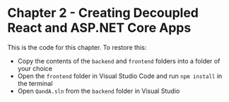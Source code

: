 # Chapter 2 - Creating Decoupled React and ASP.NET Core Apps

This is the code for this chapter. 
To restore this:
- Copy the contents of the `backend` and `frontend` folders into a folder of your choice
- Open the `frontend` folder in Visual Studio Code and run `npm install` in the terminal
- Open `QandA.sln` from the `backend` folder in Visual Studio
